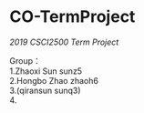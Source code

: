 # CO-TermProject
*2019 CSCI2500 Term Project*

Group：<br/>
1.Zhaoxi Sun sunz5<br/>
2.Hongbo Zhao zhaoh6<br/>
3.(qiransun  sunq3)<br/>
4.
